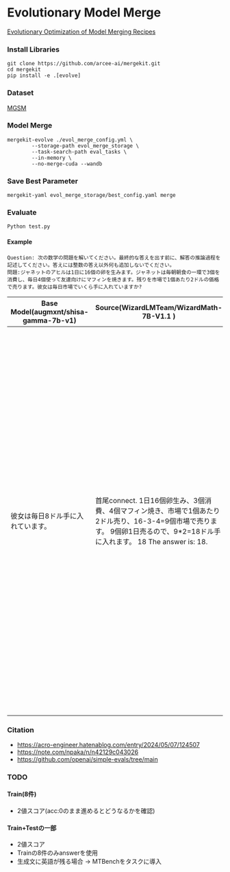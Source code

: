 # Evolutionary Model Merge
[Evolutionary Optimization of Model Merging Recipes](https://sakana.ai/evolutionary-model-merge-jp/)

### Install Libraries
```
git clone https://github.com/arcee-ai/mergekit.git
cd mergekit
pip install -e .[evolve]
```

### Dataset
[MGSM](https://huggingface.co/datasets/juletxara/mgsm)

### Model Merge
```
mergekit-evolve ./evol_merge_config.yml \
		--storage-path evol_merge_storage \
		--task-search-path eval_tasks \
		--in-memory \
		--no-merge-cuda --wandb
```

### Save Best Parameter
```
mergekit-yaml evol_merge_storage/best_config.yaml merge
```

### Evaluate
```
Python test.py
```

#### Example
```
Question: 次の数学の問題を解いてください。最終的な答えを出す前に、解答の推論過程を記述してください。答えには整数の答え以外何も追加しないでください。
問題:ジャネットのアヒルは1日に16個の卵を生みます。ジャネットは毎朝朝食の一環で3個を消費し、毎日4個使って友達向けにマフィンを焼きます。残りを市場で1個あたり2ドルの価格で売ります。彼女は毎日市場でいくら手に入れていますか?
```
| Base Model(augmxnt/shisa-gamma-7b-v1) | Source(WizardLMTeam/WizardMath-7B-V1.1 ) | Merge Model |
| -- | -- | -- |
| 彼女は毎日8ドル手に入れています。 | 首尾connect. 1日16個卵生み、3個消費、4個マフィン焼き、市場で1個あたり2ドル売り、16-3-4=9個市場で売ります。 9個卵1日売るので、9*2=18ドル手に入れます。 18 The answer is: 18. | Let's think step by step.First, we need to find out how many eggs are left after Janet's personal consumption and baking for her friends. Janet eats 3 eggs for breakfast every day, and she bakes 4 eggs worth of muffins for her friends every day. So, the total number of eggs she uses for personal consumption and baking is 3 + 4 = 7 eggs per day. Now, we know that Janet lays 16 eggs per day. So, the number of eggs left after her personal consumption and baking is 16 |

### Citation
- https://acro-engineer.hatenablog.com/entry/2024/05/07/124507
- https://note.com/npaka/n/n42129c043026
- https://github.com/openai/simple-evals/tree/main

### TODO
#### Train(8件)
- 2値スコア(acc:0のまま進めるとどうなるかを確認)

#### Train+Testの一部
- 2値スコア
- Trainの8件のみanswerを使用
- 生成文に英語が残る場合 → MTBenchをタスクに導入